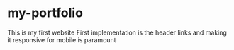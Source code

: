 # my-portfolio
This is my first website 
First implementation is the header links and making it
responsive for mobile is paramount